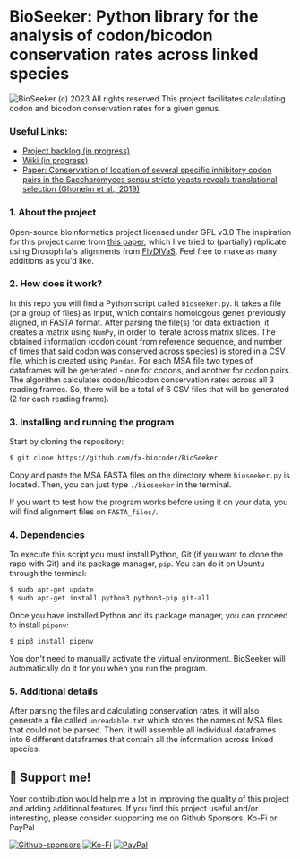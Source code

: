 # BioSeeker: Python library for the analysis of codon/bicodon conservation rates across linked species

![BioSeeker (c) 2023 All rights reserved](https://github.com/fx-biocoder/BioSeeker/blob/main/utils/bioseeker.png)
This project facilitates calculating codon and bicodon conservation rates for a given genus.

### Useful Links:
* [Project backlog (in progress)](https://github.com/fx-biocoder/BioSeeker/projects)
* [Wiki (in progress)](https://github.com/fx-biocoder/BioSeeker/wiki)
* [Paper: Conservation of location of several specific inhibitory codon pairs in the Saccharomyces sensu stricto yeasts reveals translational selection (Ghoneim et al., 2019)](https://www.ncbi.nlm.nih.gov/pmc/articles/PMC6379720/)

### 1. About the project

Open-source bioinformatics project licensed under GPL v3.0 The inspiration for this project came from [this paper](https://www.ncbi.nlm.nih.gov/pmc/articles/PMC6379720/), which I've tried to (partially) replicate using Drosophila's alignments from [FlyDIVaS](https://flydivas.info). Feel free to make as many additions as you'd like.

### 2. How does it work?

In this repo you will find a Python script called `bioseeker.py`. It takes a file (or a group of files) as input, which contains homologous genes previously aligned, in FASTA format. After parsing the file(s) for data extraction, it creates a matrix using `NumPy`, in order to iterate across matrix slices. The obtained information (codon count from reference sequence, and number of times that said codon was conserved across species) is stored in a CSV file, which is created using `Pandas`. For each MSA file two types of dataframes will be generated - one for codons, and another for codon pairs. The algorithm calculates codon/bicodon conservation rates across all 3 reading frames. So, there will be a total of 6 CSV files that will be generated (2 for each reading frame). 

### 3. Installing and running the program

Start by cloning the repository:

```bash
$ git clone https://github.com/fx-biocoder/BioSeeker
```

Copy and paste the MSA FASTA files on the directory where `bioseeker.py` is located. Then, you can just type `./bioseeker` in the terminal.

If you want to test how the program works before using it on your data, you will find alignment files on `FASTA_files/`. 

### 4. Dependencies

To execute this script you must install Python, Git (if you want to clone the repo with Git) and its package manager, `pip`. You can do it on Ubuntu through the terminal:
```bash
$ sudo apt-get update
$ sudo apt-get install python3 python3-pip git-all
```
Once you have installed Python and its package manager, you can proceed to install `pipenv`:
```bash
$ pip3 install pipenv
```
You don't need to manually activate the virtual environment. BioSeeker will automatically do it for you when you run the program.

### 5. Additional details
After parsing the files and calculating conservation rates, it will also generate a file called `unreadable.txt` which stores the names of MSA files that could not be parsed. Then, it will assemble all individual dataframes into 6 different dataframes that contain all the information across linked species.

## 💙 Support me!

Your contribution would help me a lot in improving the quality of this project and adding additional features. If you find this project useful and/or interesting, please consider supporting me on Github Sponsors, Ko-Fi or PayPal

[![Github-sponsors](https://img.shields.io/badge/sponsor-30363D?style=for-the-badge&logo=GitHub-Sponsors&logoColor=#EA4AAA)](https://github.com/sponsors/fx-biocoder) [![Ko-Fi](https://img.shields.io/badge/Ko--fi-F16061?style=for-the-badge&logo=ko-fi&logoColor=white)](https://ko-fi.com/biocoder) [![PayPal](https://img.shields.io/badge/PayPal-00457C?style=for-the-badge&logo=paypal&logoColor=white)](https://paypal.me/facumartinez680)
